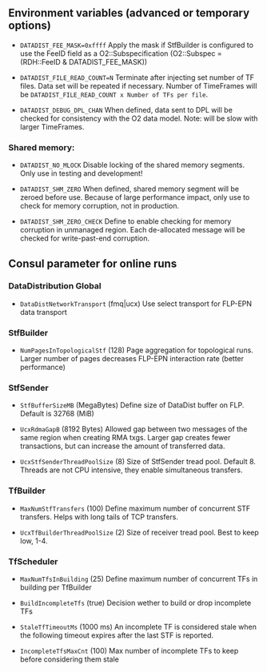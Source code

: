 ## Environment variables (advanced or temporary options)

  - `DATADIST_FEE_MASK=0xffff`  Apply the mask if StfBuilder is configured to use the FeeID field as a O2::Subspecification (O2::Subspec = (RDH::FeeID & DATADIST_FEE_MASK))

  - `DATADIST_FILE_READ_COUNT=N`     Terminate after injecting set number of TF files. Data set will be repeated if necessary. Number of TimeFrames will be `DATADIST_FILE_READ_COUNT x Number of TFs per file`.

  - `DATADIST_DEBUG_DPL_CHAN` When defined, data sent to DPL will be checked for consistency with the O2 data model. Note: will be slow with larger TimeFrames.


### Shared memory:

  - `DATADIST_NO_MLOCK` Disable locking of the shared memory segments. Only use in testing and development!

  - `DATADIST_SHM_ZERO` When defined, shared memory segment will be zeroed before use. Because of large performance impact, only use to check for memory corruption, not in production.

  - `DATADIST_SHM_ZERO_CHECK` Define to enable checking for memory corruption in unmanaged region. Each de-allocated message will be checked for write-past-end corruption.



## Consul parameter for online runs

### DataDistribution Global
 - `DataDistNetworkTransport` (fmq|ucx) Use select transport for FLP-EPN data transport

### StfBuilder

 - `NumPagesInTopologicalStf` (128) Page aggregation for topological runs. Larger number of pages decreases FLP-EPN interaction rate (better performance)



### StfSender

 - `StfBufferSizeMB` (MegaBytes) Define size of DataDist buffer on FLP. Default is 32768 (MiB)

 - `UcxRdmaGapB` (8192 Bytes) Allowed gap between two messages of the same region when creating RMA txgs.
                              Larger gap creates fewer transactions, but can increase the amount of transferred data.

 - `UcxStfSenderThreadPoolSize` (8) Size of StfSender tread pool. Default 8. Threads are not CPU intensive, they enable simultaneous transfers.


### TfBuilder

 - `MaxNumStfTransfers` (100) Define maximum number of concurrent STF transfers. Helps with long tails of TCP transfers.

 - `UcxTfBuilderThreadPoolSize` (2) Size of receiver tread pool. Best to keep low, 1-4.



### TfScheduler

 - `MaxNumTfsInBuilding` (25) Define maximum number of concurrent TFs in building per TfBuilder

 - `BuildIncompleteTfs` (true) Decision wether to build or drop incomplete TFs

 - `StaleTfTimeoutMs` (1000 ms) An incomplete TF is considered stale when the following timeout expires after the last STF is reported.

 - `IncompleteTfsMaxCnt` (100) Max number of incomplete TFs to keep before considering them stale
